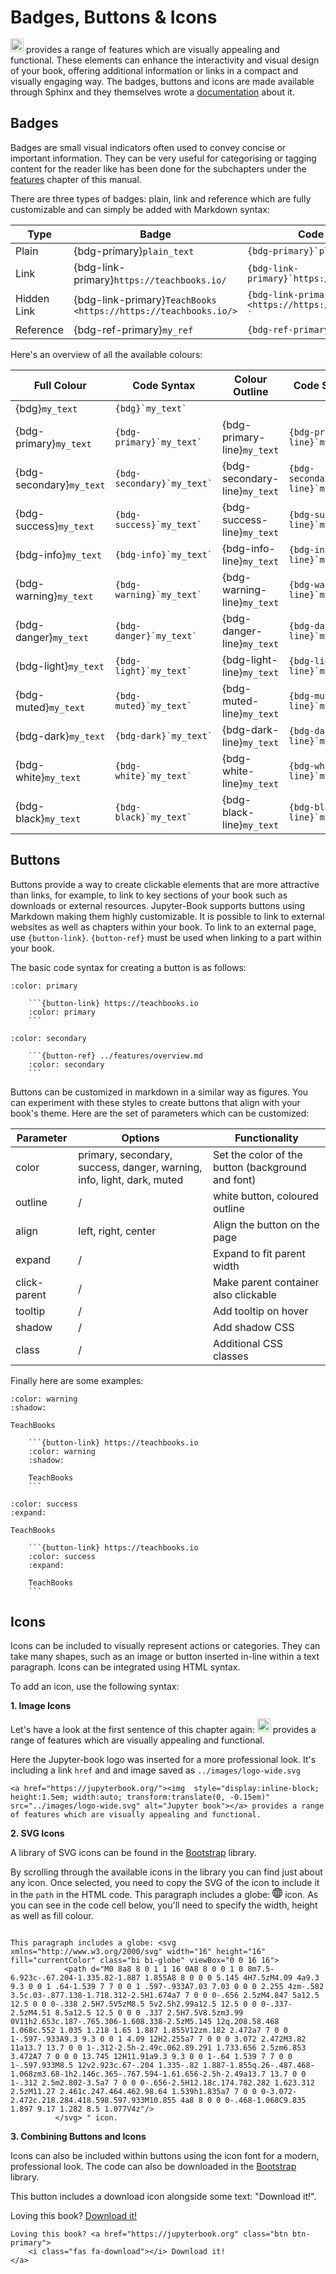 # Badges, Buttons & Icons

<a href="https://jupyterbook.org/"><img  style="display:inline-block; height:1.5em; width:auto; transform:translate(0, -0.15em)" src="../images/logo-wide.svg" alt="Jupyter book"></a> provides a range of features which are visually appealing and functional. These elements can enhance the interactivity and visual design of your book, offering additional information or links in a compact and visually engaging way. The badges, buttons and icons are made available through Sphinx and they themselves wrote a [documentation](https://sphinx-design.readthedocs.io/en/latest/badges_buttons.html) about it.

## Badges

Badges are small visual indicators often used to convey concise or important information. They can be very useful for categorising or tagging content for the reader like has been done for the subchapters under the [features](../features/overview.md) chapter of this manual. 

There are three types of badges: plain, link and reference which are fully customizable and can simply be added with Markdown syntax:

| Type   | Badge                                                    | Code Syntax                                                            |
|--------|----------------------------------------------------------|------------------------------------------------------------------------|
| Plain  | {bdg-primary}`plain_text`                                | ``` {bdg-primary}`plain_text` ``` 
| Link   | {bdg-link-primary}`https://teachbooks.io/`               | ``` {bdg-link-primary}`https://teachbooks.io/` ``` |
| Hidden Link | {bdg-link-primary}`TeachBooks <https://https://teachbooks.io/>` | ``` {bdg-link-primary}`TeachBooks <https://https://teachbooks.io/> ` ``` |
| Reference | {bdg-ref-primary}`my_ref`                             | ``` {bdg-ref-primary}`my_ref` ```                                           |

Here's an overview of all the available colours:

| Full Colour                   | Code Syntax                      | Colour Outline                | Code Syntax                           |
|-------------------------------|----------------------------------|-------------------------------|---------------------------------------|
| {bdg}`my_text`                | ``` {bdg}`my_text` ```           |                               |                                       |
| {bdg-primary}`my_text`        | ``` {bdg-primary}`my_text` ```   | {bdg-primary-line}`my_text`   | ``` {bdg-primary-line}`my_text` ```   |
| {bdg-secondary}`my_text`      | ``` {bdg-secondary}`my_text` ``` | {bdg-secondary-line}`my_text` | ``` {bdg-secondary-line}`my_text` ``` |
| {bdg-success}`my_text`        | ``` {bdg-success}`my_text` ```    | {bdg-success-line}`my_text`   | ``` {bdg-success-line}`my_text` ```   |
| {bdg-info}`my_text`           | ``` {bdg-info}`my_text` ```       | {bdg-info-line}`my_text`      | ``` {bdg-info-line}`my_text` ```      |
| {bdg-warning}`my_text`        | ``` {bdg-warning}`my_text` ```    | {bdg-warning-line}`my_text`   | ``` {bdg-warning-line}`my_text` ```   |
| {bdg-danger}`my_text`         | ``` {bdg-danger}`my_text` ```     | {bdg-danger-line}`my_text`    | ``` {bdg-danger-line}`my_text` ```    |
| {bdg-light}`my_text`          | ``` {bdg-light}`my_text` ```      | {bdg-light-line}`my_text`     | ``` {bdg-light-line}`my_text` ```     |
| {bdg-muted}`my_text`          | ``` {bdg-muted}`my_text` ```      | {bdg-muted-line}`my_text`     | ``` {bdg-muted-line}`my_text` ```     |
| {bdg-dark}`my_text`           | ``` {bdg-dark}`my_text` ```       | {bdg-dark-line}`my_text`      | ``` {bdg-dark-line}`my_text` ```      |
| {bdg-white}`my_text`          | ``` {bdg-white}`my_text` ```      | {bdg-white-line}`my_text`     | ``` {bdg-white-line}`my_text` ```     |
| {bdg-black}`my_text`          | ``` {bdg-black}`my_text` ```      | {bdg-black-line}`my_text`     | ``` {bdg-black-line}`my_text` ```     |


## Buttons

Buttons provide a way to create clickable elements that are more attractive than links, for example, to link to key sections of your book such as downloads or external resources. Jupyter-Book supports buttons using Markdown making them highly customizable. It is possible to link to external websites as well as chapters within your book. To link to an external page, use `{button-link}`. `{button-ref}` must be used when linking to a part within your book.

The basic code syntax for creating a button is as follows:

```{button-link} https://teachbooks.io
:color: primary
``` 

```
    ```{button-link} https://teachbooks.io
    :color: primary
    ``` 
```

```{button-ref} ../features/overview.md
:color: secondary
``` 

```
    ```{button-ref} ../features/overview.md
    :color: secondary
    ``` 
```

Buttons can be customized in markdown in a similar way as figures. You can experiment with these styles to create buttons that align with your book's theme. Here are the set of parameters which can be customized:


| Parameter                     | Options                          | Functionality                 |
|-------------------------------|----------------------------------|-------------------------------|
| color | primary, secondary, success, danger, warning, info, light, dark, muted | Set the color of the button (background and font)|
| outline                       | /                                 | white button, coloured outline|
| align                         | left, right, center              | Align the button on the page  |
| expand                        | /                                | Expand to fit parent width    |
| click-parent                  | /                                | Make parent container also clickable |
| tooltip                       | /                                | Add tooltip on hover          |
| shadow                        | /                                | Add shadow CSS          |
| class                         | /                                | Additional CSS classes         |


Finally here are some examples:

```{button-link} https://teachbooks.io
:color: warning
:shadow:

TeachBooks
```

```
    ```{button-link} https://teachbooks.io
    :color: warning
    :shadow:

    TeachBooks
    ```

```

```{button-link} https://teachbooks.io
:color: success
:expand:

TeachBooks
```

```
    ```{button-link} https://teachbooks.io
    :color: success
    :expand:

    TeachBooks
    ```
```


## Icons

Icons can be included to visually represent actions or categories. They can take many shapes, such as an image or button inserted in-line within a text paragraph. Icons can be integrated using HTML syntax. 

To add an icon, use the following syntax:

**1. Image Icons**

Let's have a look at the first sentence of this chapter again: <a href="https://jupyterbook.org/"><img  style="display:inline-block; height:1.5em; width:auto; transform:translate(0, -0.15em)" src="../images/logo-wide.svg" alt="Jupyter book"></a> provides a range of features which are visually appealing and functional.

Here the Jupyter-book logo was inserted for a more professional look. It's including a link `href` and and image saved as `../images/logo-wide.svg`

```
<a href="https://jupyterbook.org/"><img  style="display:inline-block; height:1.5em; width:auto; transform:translate(0, -0.15em)" src="../images/logo-wide.svg" alt="Jupyter book"></a> provides a range of features which are visually appealing and functional.
```

**2. SVG Icons**

A library of SVG icons can be found in the [Bootstrap](https://icons.getbootstrap.com/#icons) library.

By scrolling through the available icons in the library you can find just about any icon. Once selected, you need to copy the SVG of the icon to include it in the `path` in the HTML code. This paragraph includes a globe: <svg xmlns="http://www.w3.org/2000/svg" width="16" height="16" fill="currentColor" class="bi bi-globe" viewBox="0 0 16 16">
            <path d="M0 8a8 8 0 1 1 16 0A8 8 0 0 1 0 8m7.5-6.923c-.67.204-1.335.82-1.887 1.855A8 8 0 0 0 5.145 4H7.5zM4.09 4a9.3 9.3 0 0 1 .64-1.539 7 7 0 0 1 .597-.933A7.03 7.03 0 0 0 2.255 4zm-.582 3.5c.03-.877.138-1.718.312-2.5H1.674a7 7 0 0 0-.656 2.5zM4.847 5a12.5 12.5 0 0 0-.338 2.5H7.5V5zM8.5 5v2.5h2.99a12.5 12.5 0 0 0-.337-2.5zM4.51 8.5a12.5 12.5 0 0 0 .337 2.5H7.5V8.5zm3.99 0V11h2.653c.187-.765.306-1.608.338-2.5zM5.145 12q.208.58.468 1.068c.552 1.035 1.218 1.65 1.887 1.855V12zm.182 2.472a7 7 0 0 1-.597-.933A9.3 9.3 0 0 1 4.09 12H2.255a7 7 0 0 0 3.072 2.472M3.82 11a13.7 13.7 0 0 1-.312-2.5h-2.49c.062.89.291 1.733.656 2.5zm6.853 3.472A7 7 0 0 0 13.745 12H11.91a9.3 9.3 0 0 1-.64 1.539 7 7 0 0 1-.597.933M8.5 12v2.923c.67-.204 1.335-.82 1.887-1.855q.26-.487.468-1.068zm3.68-1h2.146c.365-.767.594-1.61.656-2.5h-2.49a13.7 13.7 0 0 1-.312 2.5m2.802-3.5a7 7 0 0 0-.656-2.5H12.18c.174.782.282 1.623.312 2.5zM11.27 2.461c.247.464.462.98.64 1.539h1.835a7 7 0 0 0-3.072-2.472c.218.284.418.598.597.933M10.855 4a8 8 0 0 0-.468-1.068C9.835 1.897 9.17 1.282 8.5 1.077V4z"/>
          </svg> icon. As you can see in the code cell below, you'll need to specify the width, height as well as fill colour.


```

This paragraph includes a globe: <svg xmlns="http://www.w3.org/2000/svg" width="16" height="16" fill="currentColor" class="bi bi-globe" viewBox="0 0 16 16">
            <path d="M0 8a8 8 0 1 1 16 0A8 8 0 0 1 0 8m7.5-6.923c-.67.204-1.335.82-1.887 1.855A8 8 0 0 0 5.145 4H7.5zM4.09 4a9.3 9.3 0 0 1 .64-1.539 7 7 0 0 1 .597-.933A7.03 7.03 0 0 0 2.255 4zm-.582 3.5c.03-.877.138-1.718.312-2.5H1.674a7 7 0 0 0-.656 2.5zM4.847 5a12.5 12.5 0 0 0-.338 2.5H7.5V5zM8.5 5v2.5h2.99a12.5 12.5 0 0 0-.337-2.5zM4.51 8.5a12.5 12.5 0 0 0 .337 2.5H7.5V8.5zm3.99 0V11h2.653c.187-.765.306-1.608.338-2.5zM5.145 12q.208.58.468 1.068c.552 1.035 1.218 1.65 1.887 1.855V12zm.182 2.472a7 7 0 0 1-.597-.933A9.3 9.3 0 0 1 4.09 12H2.255a7 7 0 0 0 3.072 2.472M3.82 11a13.7 13.7 0 0 1-.312-2.5h-2.49c.062.89.291 1.733.656 2.5zm6.853 3.472A7 7 0 0 0 13.745 12H11.91a9.3 9.3 0 0 1-.64 1.539 7 7 0 0 1-.597.933M8.5 12v2.923c.67-.204 1.335-.82 1.887-1.855q.26-.487.468-1.068zm3.68-1h2.146c.365-.767.594-1.61.656-2.5h-2.49a13.7 13.7 0 0 1-.312 2.5m2.802-3.5a7 7 0 0 0-.656-2.5H12.18c.174.782.282 1.623.312 2.5zM11.27 2.461c.247.464.462.98.64 1.539h1.835a7 7 0 0 0-3.072-2.472c.218.284.418.598.597.933M10.855 4a8 8 0 0 0-.468-1.068C9.835 1.897 9.17 1.282 8.5 1.077V4z"/>
          </svg> " icon. 

```

**3. Combining Buttons and Icons**

Icons can also be included within buttons using the icon font for a modern, professional look. The code can also be downloaded in the [Bootstrap](https://icons.getbootstrap.com/#icons) library.

This button includes a download icon alongside some text: "Download it!".

Loving this book? <a href="https://jupyterbook.org" class="btn btn-primary">
    <i class="fas fa-download"></i> Download it!
</a>

```
Loving this book? <a href="https://jupyterbook.org" class="btn btn-primary">
    <i class="fas fa-download"></i> Download it!
</a>
```



